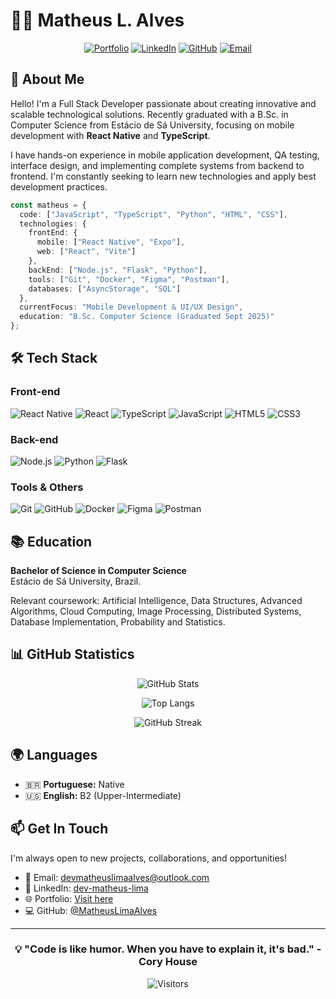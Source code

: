 # 👨‍💻 Matheus L. Alves

<div align="center">
  
[![Portfolio](https://img.shields.io/badge/Portfolio-255E63?style=for-the-badge&logo=About.me&logoColor=white)](https://portfolio-matheus-lima.vercel.app/)
[![LinkedIn](https://img.shields.io/badge/LinkedIn-0077B5?style=for-the-badge&logo=linkedin&logoColor=white)](https://linkedin.com/in/dev-matheus-lima)
[![GitHub](https://img.shields.io/badge/GitHub-100000?style=for-the-badge&logo=github&logoColor=white)](https://github.com/MatheusLimaAlves)
[![Email](https://img.shields.io/badge/Email-D14836?style=for-the-badge&logo=gmail&logoColor=white)](mailto:devmatheuslimaalves@outlook.com)

</div>

## 🚀 About Me

Hello! I'm a Full Stack Developer passionate about creating innovative and scalable technological solutions. Recently graduated with a B.Sc. in Computer Science from Estácio de Sá University, focusing on mobile development with **React Native** and **TypeScript**.

I have hands-on experience in mobile application development, QA testing, interface design, and implementing complete systems from backend to frontend. I'm constantly seeking to learn new technologies and apply best development practices.

```typescript
const matheus = {
  code: ["JavaScript", "TypeScript", "Python", "HTML", "CSS"],
  technologies: {
    frontEnd: {
      mobile: ["React Native", "Expo"],
      web: ["React", "Vite"]
    },
    backEnd: ["Node.js", "Flask", "Python"],
    tools: ["Git", "Docker", "Figma", "Postman"],
    databases: ["AsyncStorage", "SQL"]
  },
  currentFocus: "Mobile Development & UI/UX Design",
  education: "B.Sc. Computer Science (Graduated Sept 2025)"
};
```

## 🛠️ Tech Stack

### Front-end
![React Native](https://img.shields.io/badge/React_Native-20232A?style=for-the-badge&logo=react&logoColor=61DAFB)
![React](https://img.shields.io/badge/React-20232A?style=for-the-badge&logo=react&logoColor=61DAFB)
![TypeScript](https://img.shields.io/badge/TypeScript-007ACC?style=for-the-badge&logo=typescript&logoColor=white)
![JavaScript](https://img.shields.io/badge/JavaScript-F7DF1E?style=for-the-badge&logo=javascript&logoColor=black)
![HTML5](https://img.shields.io/badge/HTML5-E34F26?style=for-the-badge&logo=html5&logoColor=white)
![CSS3](https://img.shields.io/badge/CSS3-1572B6?style=for-the-badge&logo=css3&logoColor=white)

### Back-end
![Node.js](https://img.shields.io/badge/Node.js-43853D?style=for-the-badge&logo=node.js&logoColor=white)
![Python](https://img.shields.io/badge/Python-14354C?style=for-the-badge&logo=python&logoColor=white)
![Flask](https://img.shields.io/badge/Flask-000000?style=for-the-badge&logo=flask&logoColor=white)

### Tools & Others
![Git](https://img.shields.io/badge/Git-E34F26?style=for-the-badge&logo=git&logoColor=white)
![GitHub](https://img.shields.io/badge/GitHub-100000?style=for-the-badge&logo=github&logoColor=white)
![Docker](https://img.shields.io/badge/Docker-2496ED?style=for-the-badge&logo=docker&logoColor=white)
![Figma](https://img.shields.io/badge/Figma-F24E1E?style=for-the-badge&logo=figma&logoColor=white)
![Postman](https://img.shields.io/badge/Postman-FF6C37?style=for-the-badge&logo=postman&logoColor=white)

## 📚 Education

**Bachelor of Science in Computer Science**  
Estácio de Sá University, Brazil.

Relevant coursework: Artificial Intelligence, Data Structures, Advanced Algorithms, Cloud Computing, Image Processing, Distributed Systems, Database Implementation, Probability and Statistics.

## 📊 GitHub Statistics

<div align="center">
  
![GitHub Stats](https://github-readme-stats.vercel.app/api?username=MatheusLimaAlves&show_icons=true&theme=tokyonight&hide_border=true)

![Top Langs](https://github-readme-stats.vercel.app/api/top-langs/?username=MatheusLimaAlves&layout=compact&theme=tokyonight&hide_border=true)

![GitHub Streak](https://github-readme-streak-stats.herokuapp.com/?user=MatheusLimaAlves&theme=tokyonight&hide_border=true)

</div>

## 🌍 Languages

- 🇧🇷 **Portuguese:** Native
- 🇺🇸 **English:** B2 (Upper-Intermediate)

## 📫 Get In Touch

I'm always open to new projects, collaborations, and opportunities!

- 📧 Email: devmatheuslimaalves@outlook.com
- 💼 LinkedIn: [dev-matheus-lima](https://linkedin.com/in/dev-matheus-lima)
- 🌐 Portfolio: [Visit here](https://portfolio-matheus-lima.vercel.app/)
- 💻 GitHub: [@MatheusLimaAlves](https://github.com/MatheusLimaAlves)

---

<div align="center">
  
### 💡 "Code is like humor. When you have to explain it, it's bad." - Cory House

![Visitors](https://visitor-badge.laobi.icu/badge?page_id=MatheusLimaAlves.MatheusLimaAlves)

</div>
